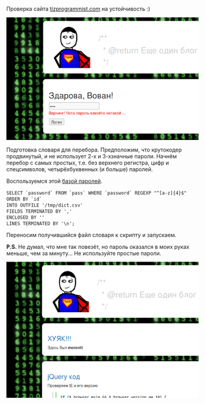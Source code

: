 Проверка сайта [tizprogrammist.com](http://tizprogrammist.com/) на устойчивость :)

![matrix](https://raw.githubusercontent.com/morontt/tizprogrammist-com-bruteforce/master/tiz.png "Матрица имеет тебя")

Подготовка словаря для перебора. Предположим, что крутокодер продвинутый, и не использует 2-х и 3-хзначные пароли.
Начнём перебор с самых простых, т.е. без верхнего регистра, цифр и спецсимволов, четырёхбуквенных (и больше) паролей.

Воспользуемся этой [базой паролей](https://github.com/morontt/ten-million-passwords).

    SELECT `password` FROM `pass` WHERE `password` REGEXP "^[a-z]{4}$" ORDER BY `id`
    INTO OUTFILE '/tmp/dict.csv'
    FIELDS TERMINATED BY ','
    ENCLOSED BY ''
    LINES TERMINATED BY '\n';

Переносим получившийся файл словаря к скрипту и запускаем.

**P.S.** Не думал, что мне так повезёт, но пароль оказался в моих руках меньше, чем за минуту... Не используйте простые
пароли.

![fail](https://raw.githubusercontent.com/morontt/tizprogrammist-com-bruteforce/master/xyjak.png "Акт вандализма")
